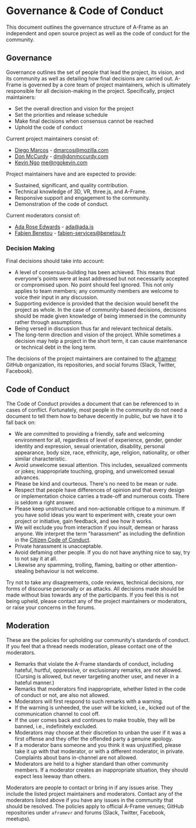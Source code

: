 # Governance & Code of Conduct

This document outlines the governance structure of A-Frame as an independent
and open source project as well as the code of conduct for the community.

## Governance

Governance outlines the set of people that lead the project, its vision, and
its community as well as detailing how final decisions are carried out. A-Frame
is governed by a core team of project maintainers, which is ultimately
responsible for all decision-making in the project. Specifically, project
maintainers:

- Set the overall direction and vision for the project
- Set the priorities and release schedule
- Make final decisions when consensus cannot be reached
- Uphold the code of conduct

[@dmarcos]: https://github.com/dmarcos
[@donmccurdy]: https://github.com/donmccurdy
[@ngokevin]: https://github.com/ngokevin

Current project maintainers consist of:

- [Diego Marcos](@dmarcos) - <dmarcos@mozilla.com>
- [Don McCurdy](@donmccurdy) - <dm@donmccurdy.com>
- [Kevin Ngo](@ngokevin) <me@ngokevin.com>

Project maintainers have and are expected to provide:

- Sustained, significant, and quality contribution.
- Technical knowledge of 3D, VR, three.js, and A-Frame.
- Responsive support and engagement to the community.
- Demonstration of the code of conduct.

[@lady_ada_king]: https://twitter.com/lady_ada_king
[@utopiah]: https://twitter.com/utopiah

Current moderators consist of:

- [Ada Rose Edwards](@lady_ada_king) - <ada@ada.is>
- [Fabien Benetou](@utopiah) - <fabien-services@benetou.fr>

### Decision Making

Final decisions should take into account:

- A level of consensus-building has been achieved. This means that everyone's
  points were at least addressed but not necessarily accepted or compromised
  upon. No point should feel ignored. This not only applies to team members;
  any community members are welcome to voice their input in any discussion.
- Supporting evidence is provided that the decision would benefit the project
  as whole. In the case of community-based decisions, decisions should be made
  given knowledge of being immersed in the community rather through
  assumptions.
- Being versed in discussion thus far and relevant technical details.
- The long-term direction and vision of the project. While sometimes a decision
  may help a project in the short term, it can cause maintenance or technical
  debt in the long term.

The decisions of the project maintainers are contained to the
[aframevr](https://github.com/aframevr) GitHub organization, its repositories,
and social forums (Slack, Twitter, Facebook).

## Code of Conduct

The Code of Conduct provides a document that can be referenced to in cases of
conflict. Fortunately, most people in the community do not need a document to
tell them how to behave decently in public, but we have it to fall back on:

- We are committed to providing a friendly, safe and welcoming environment for
  all, regardless of level of experience, gender, gender identity and expression,
  sexual orientation, disability, personal appearance, body size, race,
  ethnicity, age, religion, nationality, or other similar characteristic.
- Avoid unwelcome sexual attention. This includes, sexualized comments or
  jokes; inappropriate touching, groping, and unwelcomed sexual advances.
- Please be kind and courteous. There's no need to be mean or rude.
- Respect that people have differences of opinion and that every design or
  implementation choice carries a trade-off and numerous costs. There is seldom
  a right answer.
- Please keep unstructured and non-actionable critique to a minimum. If you
  have solid ideas you want to experiment with, create your own project or
  initiative, gain feedback, and see how it works.
- We will exclude you from interaction if you insult, demean or harass anyone.
  We interpret the term "harassment" as including the definition in the
  [Citizen Code of Conduct](http://citizencodeofconduct.org/).
- Private harassment is unacceptable.
- Avoid defaming other people. If you do not have anything nice to say, try to
  not say it at all.
- Likewise any spamming, trolling, flaming, baiting or other attention-stealing
  behaviour is not welcome.

Try not to take any disagreements, code reviews, technical decisions, nor forms
of discourse personally or as attacks. All decisions made should be made
without bias towards any of the participants. If you feel this is not being
upheld, please contact any of the project maintainers or moderators, or raise
your concerns in the forums.

## Moderation

These are the policies for upholding our community's standards of conduct. If
you feel that a thread needs moderation, please contact one of the moderators.

- Remarks that violate the A-Frame standards of conduct, including hateful,
  hurtful, oppressive, or exclusionary remarks, are not allowed. (Cursing is
  allowed, but never targeting another user, and never in a hateful manner.)
- Remarks that moderators find inappropriate, whether listed in the code of
  conduct or not, are also not allowed.
- Moderators will first respond to such remarks with a warning.
- If the warning is unheeded, the user will be kicked, i.e., kicked out of the
  communication channel to cool off.
- If the user comes back and continues to make trouble, they will be banned,
  i.e., indefinitely excluded.
- Moderators may choose at their discretion to unban the user if it was a
  first offense and they offer the offended party a genuine apology.
- If a moderator bans someone and you think it was unjustified, please take it
  up with that moderator, or with a different moderator, in private. Complaints
  about bans in-channel are not allowed.
- Moderators are held to a higher standard than other community members. If a
  moderator creates an inappropriate situation, they should expect less leeway
  than others.

Moderators are people to contact or bring in if any issues arise. They include
the listed project maintainers and moderators. Contact any of the moderators
listed above if you have any issues in the community that should be resolved.
The policies apply to official A-Frame venues; GitHub repositories under
`aframevr` and forums (Slack, Twitter, Facebook, meetups).
